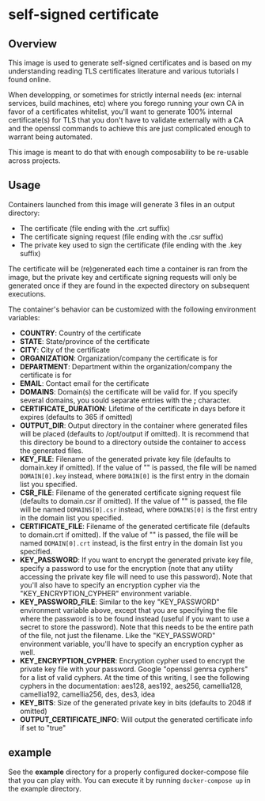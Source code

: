 # self-signed certificate

## Overview

This image is used to generate self-signed certificates and is based on my understanding reading TLS certificates literature and various tutorials I found online.

When developping, or sometimes for strictly internal needs (ex: internal services, build machines, etc) where you forego running your own CA in favor of a certificates whitelist, you'll want to generate 100% internal certificate(s) for TLS that you don't have to validate externally with a CA and the openssl commands to achieve this are just complicated enough to warrant being automated.

This image is meant to do that with enough composability to be re-usable across projects.

## Usage

Containers launched from this image will generate 3 files in an output directory:

- The certificate (file ending with the .crt suffix)
- The certificate signing request (file ending with the .csr suffix)
- The private key used to sign the certificate (file ending with the .key suffix)

The certificate will be (re)generated each time a container is ran from the image, but the private key and certificate signing requests will only be generated once if they are found in the expected directory on subsequent executions.

The container's behavior can be customized with the following environment variables:

- **COUNTRY**: Country of the certificate
- **STATE**: State/province of the certificate
- **CITY**: City of the certificate
- **ORGANIZATION**: Organization/company the certificate is for
- **DEPARTMENT**: Department within the organization/company the certificate is for
- **EMAIL**: Contact email for the certificate
- **DOMAINS**: Domain(s) the certificate will be valid for. If you specify several domains, you sould separate entries with the **;** character.
- **CERTIFICATE_DURATION**: Lifetime of the certificate in days before it expires (defaults to 365 if omitted)
- **OUTPUT_DIR**: Output directory in the container where generated files will be placed (defaults to /opt/output if omitted). It is recommend that this directory be bound to a directory outside the container to access the generated files.
- **KEY_FILE**: Filename of the generated private key file (defaults to domain.key if omitted). If the value of "" is passed, the file will be named ```DOMAIN[0].key``` instead, where ```DOMAIN[0]``` is the first entry in the domain list you specified.
- **CSR_FILE**: Filename of the generated certificate signing request file (defaults to domain.csr if omitted). If the value of "" is passed, the file will be named ```DOMAINS[0].csr``` instead, where ```DOMAINS[0]``` is the first entry in the domain list you specified.
- **CERTIFICATE_FILE**: Filename of the generated certificate file (defaults to domain.crt if omitted). If the value of "" is passed, the file will be named ```DOMAIN[0].crt``` instead, is the first entry in the domain list you specified.
- **KEY_PASSWORD**: If you want to encrypt the generated private key file, specify a password to use for the encryption (note that any utility accessing the private key file will need to use this password). Note that you'll also have to specify an encryption cypher via the "KEY_ENCRYPTION_CYPHER" environment variable.
- **KEY_PASSWORD_FILE**: Similar to the key "KEY_PASSWORD" environment variable above, except that you are specifying the file where the password is to be found instead (useful if you want to use a secret to store the password). Note that this needs to be the entire path of the file, not just the filename. Like the "KEY_PASSWORD" environment variable, you'll have to specify an encryption cypher as well.
- **KEY_ENCRYPTION_CYPHER**: Encryption cypher used to encrypt the private key file with your password. Google "openssl genrsa cyphers" for a list of valid cyphers. At the time of this writing, I see the following cyphers in the documentation: aes128, aes192, aes256, camellia128, camellia192, camellia256, des, des3, idea
- **KEY_BITS**: Size of the generated private key in bits (defaults to 2048 if omitted)
- **OUTPUT_CERTIFICATE_INFO**: Will output the generated certificate info if set to "true"

## example

See the **example** directory for a properly configured docker-compose file that you can play with. You can execute it by running ```docker-compose up``` in the example directory.
